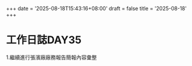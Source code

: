 +++
date = '2025-08-18T15:43:16+08:00'
draft = false
title = '2025-08-18'
+++
# 工作日誌DAY35

<!--more-->

1.繼續進行張濱廠廠務報告簡報內容彙整
